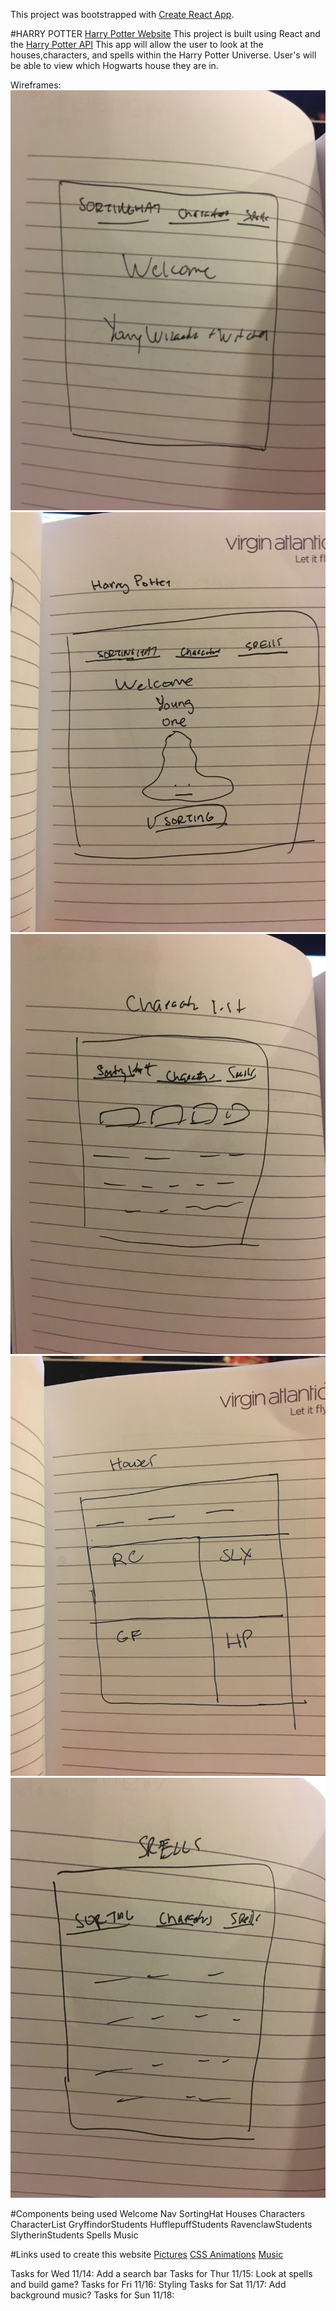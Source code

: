 This project was bootstrapped with [Create React App](https://github.com/facebook/create-react-app).

#HARRY POTTER
[Harry Potter Website](http://defiant-alley.surge.sh/)
This project is built using React and the [Harry Potter API](https://www.potterapi.com/)
This app will allow the user to look at the houses,characters, and spells within the Harry Potter Universe. User's will be able to view which Hogwarts house they are in.

Wireframes:
![alt text](src/Wireframe/IMG_8492.jpg)
![alt text](src/Wireframe/IMG_8493.jpg)
![alt text](src/Wireframe/IMG_8494.jpg)
![alt text](src/Wireframe/IMG_8495.jpg)
![alt text](src/Wireframe/IMG_8496.jpg)


#Components being used
Welcome
Nav
SortingHat
Houses
Characters
CharacterList
GryffindorStudents
HufflepuffStudents
RavenclawStudents
SlytherinStudents
Spells
Music

#Links used to create this website
[Pictures](https://www.pottermore.com/)
[CSS Animations](http://animista.net/)
[Music](https://storage.googleapis.com/media-session/elephants-dream/the-wires.mp3)

Tasks for Wed 11/14: Add a search bar
Tasks for Thur 11/15: Look at spells and build game?
Tasks for Fri 11/16: Styling
Tasks for Sat 11/17: Add background music?
Tasks for Sun 11/18:
